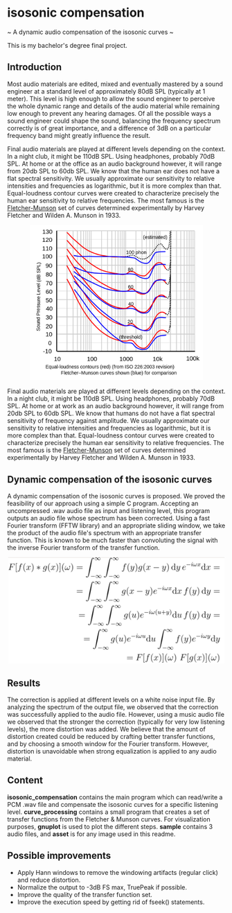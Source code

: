# isosonic compensation
~ A dynamic audio compensation of the isosonic curves ~

This is my bachelor's degree final project.

## Introduction

Most audio materials are edited, mixed and eventually mastered by a sound engineer at a standard level of approximately 80dB SPL (typically at 1 meter). This level is high enough to allow the sound engineer to perceive the whole dynamic range and details of the audio material while remaining low enough to prevent any hearing damages. Of all the possible ways a sound engineer could shape the sound, balancing the frequency spectrum correctly is of great importance, and a difference of 3dB on a particular frequency band might greatly influence the result. 

Final audio materials are played at different levels depending on the context. In a night club, it might be 110dB SPL. Using headphones, probably 70dB SPL. At home or at the office as an audio background however, it will range from 20db SPL to 60db SPL. We know that the human ear does not have a flat spectral sensitivity. We usually approximate our sensitivity to relative intensities and frequencies as logarithmic, but it is more complex than that. Equal-loudness contour curves were created to characterize precisely the human ear sensitivity to relative frequencies. The most famous is the [Fletcher-Munson](https://en.wikipedia.org/wiki/Equal-loudness_contour) set of curves determined experimentally by Harvey Fletcher and Wilden A. Munson in 1933.

<p style="width:400px; margin: auto;" >
  <img src="./asset/fletcher_munson.png">
</p>

Final audio materials are played at different levels depending on the context. In a night club, it might be 110dB SPL. Using headphones, probably 70dB SPL. At home or at work as an audio background however, it will range from 20db SPL to 60db SPL. We know that humans do not have a flat spectral sensitivity of frequency against amplitude. We usually approximate our sensitivity to relative intensities and frequencies as logarithmic, but it is more complex than that. Equal-loudness contour curves were created to characterize precisely the human ear sensitivity to relative frequencies. The most famous is the [Fletcher-Munson](https://en.wikipedia.org/wiki/Equal-loudness_contour) set of curves determined experimentally by Harvey Fletcher and Wilden A. Munson in 1933.


## Dynamic compensation of the isosonic curves

A dynamic compensation of the isosonic curves is proposed. We proved the feasibility of our approach using a simple C program. Accepting an uncompressed .wav audio file as input and listening level, this program outputs an audio file whose spectrum has been corrected. Using a fast Fourier transform (FFTW library) and an appropriate sliding window, we take the product of the audio file's spectrum with an appropriate transfer function. This is known to be much faster than convoluting the signal with the inverse Fourier transform of the transfer function.

<p style="width:500px; margin: auto;" >
  <img src="./asset/fourier_convolution.png">
</p>


## Results

The correction is applied at different levels on a white noise input file. By analyzing the spectrum of the output file, we observed that the correction was successfully applied to the audio file. However, using a music audio file we observed that the stronger the correction (typically for very low listening levels), the more distortion was added. We believe that the amount of distortion created could be reduced by crafting better transfer functions, and by choosing a smooth window for the Fourier transform. However, distortion is unavoidable when strong equalization is applied to any audio material.


## Content

**isosonic_compensation** contains the main program which can read/write a PCM .wav file and compensate the isosonic curves for a specific listening level. **curve_processing** contains a small program that creates a set of transfer functions from the Fletcher & Munson curves. For visualization purposes, **gnuplot** is used to plot the different steps. **sample** contains 3 audio files, and **asset** is for any image used in this readme.


## Possible improvements

- Apply Hann windows to remove the windowing artifacts (regular click) and reduce distortion.
- Normalize the output to -3dB FS max, TruePeak if possible.
- Improve the quality of the transfer function set.
- Improve the execution speed by getting rid of fseek() statements.